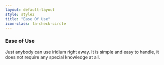 ```yaml
---
layout: default-layout
style: style2
title: "Ease Of Use"
icon-class: fa-check-circle
---
```


### Ease of Use ###
Just anybody can use iridium right away. It is simple and easy to handle, it does not require any special knowledge at all.
